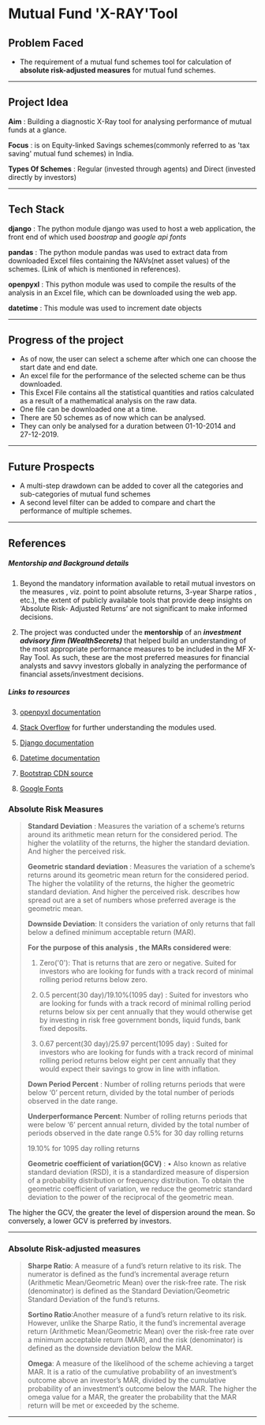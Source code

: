 # **Mutual Fund 'X-RAY'Tool**
## **Problem Faced** ##
- The requirement of a mutual fund schemes tool for calculation of **absolute risk-adjusted measures** for mutual fund schemes.

---
## **Project Idea** ##
**Aim** : Building a diagnostic X-Ray tool for analysing performance of mutual funds at a glance. 

**Focus** : is on Equity-linked Savings schemes(commonly referred to as 'tax saving' mutual fund schemes) in India.

**Types Of Schemes** : Regular (invested through agents) and Direct (invested directly by investors)

---
## **Tech Stack** ##
**django** : The python module django was used to host a web application, the front end of which used *boostrap* and *google api fonts*

**pandas** : The python module pandas was used to extract data from downloaded Excel files containing the NAVs(net asset values) of the schemes. (Link of which is mentioned in references). 

**openpyxl** : This python module was used to compile the results of the analysis in an Excel file, which can be downloaded using  the web app.
 
**datetime** : This module was used to increment date objects 

---
## **Progress of the project** ##
- As of now, the user can select a scheme after which one can choose the start date and end date. 
- An excel file for the performance of the selected scheme can be thus downloaded. 
- This Excel File contains all the statistical quantities and ratios calculated as a result of a mathematical analysis on the raw data. 
- One file can be downloaded one at a time.
- There are 50 schemes as of now which can be analysed. 
- They can only be analysed for a duration between 01-10-2014 and   
27-12-2019.

---
## **Future Prospects** ##

- A multi-step drawdown can be added to cover all the categories and sub-categories of mutual fund schemes
- A second level filter can be added to compare and chart the performance of multiple schemes.
---
## **References** ##

##### *Mentorship and Background details* #####
1. Beyond the mandatory information available to retail mutual investors on the measures , viz. point to point absolute returns, 3-year Sharpe ratios , etc.), the extent of publicly available tools that provide deep insights on ‘Absolute Risk- Adjusted Returns’ are not significant to make informed decisions. 

2. The project was conducted under the **mentorship** of an ***investment advisory firm (WealthSecrets)*** that helped build an understanding of the most appropriate performance measures to be included in the MF X-Ray Tool. As such, these are the most preferred measures for financial analysts and savvy investors globally in analyzing the performance of financial assets/investment decisions.

##### *Links to resources* #####
3. [openpyxl documentation](https://openpyxl.readthedocs.io/en/stable/)

4. [Stack Overflow](https://stackoverflow.com/) for further understanding the modules used.

5. [Django documentation](https://docs.djangoproject.com/en/3.0/)

6. [Datetime documentation](https://docs.python.org/3/library/datetime.html)

7. [Bootstrap CDN source](https://getbootstrap.com/docs/3.3/getting-started/)

8. [Google Fonts](https://fonts.google.com/)


### **Absolute Risk Measures** ###
>**Standard Deviation** : Measures the variation of a scheme’s returns around its arithmetic mean return for the considered period. The higher the volatility of the returns, the higher the standard deviation. And higher the perceived risk. 
>
>**Geometric standard deviation** : Measures the variation of a scheme’s returns around its geometric mean return for the considered period. The higher the volatility of the returns, the higher the geometric standard deviation. And higher the perceived risk. describes how spread out are a set of numbers whose preferred average is the geometric mean.
>
>**Downside Deviation**: It considers the variation of only returns that fall below a defined minimum acceptable return (MAR). 
>
>**For the purpose of this analysis , the MARs considered were**:
> 
> 1. Zero('0'): That is returns that are zero or negative. Suited for investors who are looking for funds with a track record of minimal rolling period returns below zero.
> 
> 2. 0.5 percent(30 day)/19.10%(1095 day) : Suited for investors who are looking for funds with a track record of minimal rolling period returns below six per cent annually that they would otherwise get by investing in risk free government bonds, liquid funds, bank fixed deposits.
> 
> 3. 0.67 percent(30 day)/25.97 percent(1095 day) : Suited for investors who are looking for funds with a track record of minimal rolling period returns below eight per cent annually that they would expect their savings to grow in line with inflation.
> 
>**Down Period Percent** : Number of rolling returns periods that were below ‘0’ percent return, divided by the total number of periods observed in the date range. 
>
>**Underperformance Percent**: Number of rolling returns periods that were below ‘6’ percent annual return, divided by the total number of periods observed in the date range
> 0.5% for 30 day rolling returns
>
> 19.10% for 1095 day rolling returns 
>
>**Geometric coefficient of variation(GCV)** :     • Also known as relative standard deviation (RSD), it is a standardized measure of dispersion of a probability distribution or frequency distribution. To obtain the geometric coefficient of variation, we reduce the geometric standard deviation to the power of the reciprocal of the geometric mean.

The higher the GCV, the greater the level of dispersion around the mean. So conversely, a lower GCV is preferred by investors.

---

### Absolute Risk-adjusted measures ###
>**Sharpe Ratio**: A measure of a fund’s return relative to its risk. The numerator is defined as the fund’s incremental average return (Arithmetic Mean/Geometric Mean) over the risk-free rate. The risk (denominator) is defined as the Standard Deviation/Geometric Standard Deviation of the fund’s returns.
>
>**Sortino Ratio**:Another measure of a fund’s return relative to its risk. However, unlike the Sharpe Ratio, it the fund’s incremental average return (Arithmetic Mean/Geometric Mean) over the risk-free rate over a minimum acceptable return (MAR), and the risk (denominator)  is defined  as the downside  deviation below the MAR. 
>
>**Omega**: A measure of the likelihood of the scheme achieving a target MAR. It is a ratio of the cumulative probability of an investment’s outcome above an investor’s MAR, divided by the cumulative probability of an investment’s outcome below the MAR. The higher the omega value for a MAR, the greater the probability that the MAR return will be met or exceeded by the scheme.

---